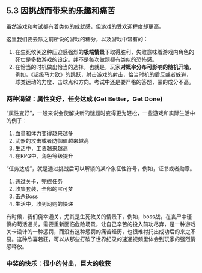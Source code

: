 ## 5.3 因挑战而带来的乐趣和痛苦

虽然游戏和考试都有着类似的成就感，但游戏的受欢迎程度却更高。

这里我们要去除之前所说的游戏的糖分，以及游戏中常有的：

1. 在生死攸关这种压迫感强烈的**极端情景**下取得胜利，失败意味着游戏内角色的死亡是多数游戏的设定。并不是每次做题都有类似的恐怖感。
1. 在恰当的时机做出恰当的选择，也就是，玩家**对概率分布可影响的随机开箱**，例如，《超级马力欧》的跳跃，射击游戏的射击，恰当时机的盾反或者躲避，球类运动的力度、击球点和方向。考试中还是要严格的答题，蒙的成分不高。

### 两种渴望：属性变好，任务达成 (Get Better，Get Done)

“属性变好”，一般来说会使解决新的谜题时变得更为轻松，一些游戏和实际生活中的例子：

1. 血量和体力变得越来越多
1. 武器的攻击或者防御值越来越高
1. 生活中，工资越来越高
1. 在RPG中，角色等级提升


“任务达成”，就是通过挑战后可以解锁的某个象征性符号，例如，证书或者勋章。

1. 通过关卡，完成任务
1. 收集套装，全部的宝可梦
1. 击杀Boss
1. 生活中，收到网购的快递

有时候，我们侥幸通关，尤其是生死攸关的情景下，例如，boss战，在丧尸中谨慎的苟活通关，需要重新面临危险场景，让自己辛苦的投入前功尽弃，是一种游戏关卡设计的一种惩罚，而没有这种惩罚的痛苦经历，也很难衬托出成功后的来之不易。这种欣喜若狂，可以从那些打破了世界纪录的速通视频里体会到玩家的强烈情感释放。


### 中奖的快乐：很小的付出，巨大的收获